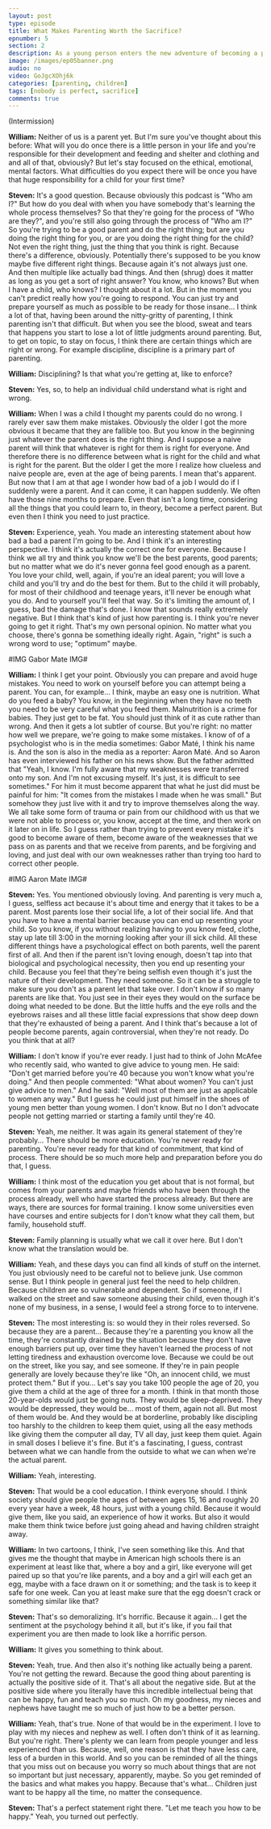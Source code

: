 ```yaml
---
layout: post
type: episode
title: What Makes Parenting Worth the Sacrifice?
epnumber: 5
section: 2
description: As a young person enters the new adventure of becoming a parent, they are confronted with challenges they can never be truly prepared for, no matter how much knowledge they acquired beforehand. Making mistakes and learning from them in practise seems to be the only way for us to progress, be it as children or as parents.
image: /images/ep05banner.png
audio: no
video: GoJgcXOhj6k
categories: [parenting, children]
tags: [nobody is perfect, sacrifice]
comments: true
---
```

(Intermission)

<p><b>William:</b> Neither of us
is a parent
yet. But I'm sure you've thought about
this before: What will you do once there
is a little person in your life and
you're responsible for their development
and feeding and shelter and clothing and
and all of that, obviously? But let's
stay focused on the ethical,
emotional, mental factors. What
difficulties do you expect there will be
once you have that huge responsibility
for a child for your first time?
</p>

<p><b>Steven:</b> It's a good question. Because
obviously this podcast is "Who am I?" But
how do you deal with when you have
somebody that's learning the whole
process themselves? So that they're going
for the process of "Who are they?", and
you're still also going through the
process of "Who am I?" So you're trying to
be a good parent and do the right thing;
but are you doing the right thing for
you, or are you doing the right thing for
the child? Not even the
right thing, just the thing that you
think is right. Because there's a difference, obviously. Potentially there's
supposed to be you know
maybe five different right things.
Because again it's not always just one.
And then multiple like actually bad
things. And then (shrug) does it matter as
long as you get a sort of right answer?
You know, who knows? But when I
have a child, who knows? I thought
about it a lot. But in the moment
you can't predict really how you're
going to respond. You can just try and
prepare yourself as much as possible to
be ready for those insane... I think a lot of that,
having been around the nitty-gritty of
parenting, I think parenting
isn't that difficult. But when you see
the blood, sweat and tears that happens
you start to lose a lot of little
judgments around parenting. But,
to get on topic, to stay on focus, I think
there are certain things which are
right or wrong.
For example discipline, discipline is a
primary part of parenting.
</p>

<p><b>William:</b> Disciplining? Is that what
you're getting at, like to enforce?
</p>

<p><b>Steven:</b> Yes, so,
to help an individual child understand
what is right and wrong.
</p>

<p><b>William:</b> When I
was a child I thought my parents could
do no wrong. I rarely ever saw them make
mistakes. Obviously the older I got the
more obvious it became that they are
fallible too. But you know in the
beginning just whatever the parent does
is the right thing. And I suppose a naive
parent will think that whatever is right
for them is right for everyone. And
therefore there is no difference between
what is right for the child and what is right
for the parent. But the older I get the
more I realize how clueless and naive
people are, even at the age of being
parents. I mean that's apparent.
But now that I am at that age I
wonder how bad of a job I would do if I
suddenly were a parent. And it can come, it
can happen suddenly. We often have
those nine months
to prepare. Even that isn't a long
time, considering all the things that you
could learn to, in theory, become a
perfect parent. But even then I think you
need to just practice.
</p>

<p><b>Steven:</b> Experience, yeah. You made an
interesting statement about how bad a
bad a parent I'm going to be. And I think
it's an interesting perspective. I
think it's actually the correct one for
everyone. Because I think we all try and
think you know we'll be the best parents,
good parents; but no matter what we do
it's never gonna feel good
enough as a parent. You love your
child,
well, again, if you're an ideal parent; you
will love a child and you'll try and do
the best for them. But to the child it
will probably, for most of their
childhood and teenage years, it'll never
be enough what you do. And to yourself
you'll feel that way. So it's limiting
the amount of, I guess, bad the damage
that's done. I know that sounds really
extremely negative. But I think that's
kind of
just how parenting is. I think you're
never going to get it right. That's my own
personal opinion. No matter what you
choose, there's gonna be something ideally right. Again, "right" is
such a wrong word to use; "optimum"
maybe.
</p>

#IMG Gabor Mate IMG#

<p><b>William:</b> I think I get your point. Obviously
you can prepare and avoid huge
mistakes. You need to work on
yourself before you can attempt being a
parent. You can, for example... I
think, maybe an easy one is nutrition.
What do you feed a baby? You know, in the beginning when
they have no teeth you need to be very
careful what you feed them. Malnutrition
is a crime for babies. They just
get to be fat. You should just think of
it as cute rather than wrong. And then it
gets a lot subtler of course. But
you're right: no matter how well we
prepare, we're going to make some
mistakes. I know of of a psychologist who
is in the media sometimes: Gabor Maté, I
think his name is. And the son is also
in the media as a reporter: Aaron Maté.
And so Aaron has even interviewed his
father on his news show. But the father
admitted that "Yeah, I know. I'm fully
aware that my weaknesses were
transferred onto my son. And I'm not
excusing myself. It's just, it is
difficult to see sometimes." For him it
must become apparent that what
he just did must be painful for him:
"It comes from the mistakes I made when
he was small." But somehow they just live
with it and try to improve themselves
along the way. We all take some
form of trauma or pain from our
childhood with us that we were not able
to process or, you know, accept at the
time, and then work on it later on in
life. So I guess rather than trying
to prevent every mistake it's good
to become aware of them, become
aware of the weaknesses that we pass on
as parents and that we receive from
parents, and be forgiving and loving, and
just deal with our own weaknesses rather
than trying too hard to correct other
people.
</p>

#IMG Aaron Mate IMG#

<p><b>Steven:</b> Yes. You mentioned obviously
loving. And parenting is very much a, I
guess, selfless act because it's about time
and energy that it takes to be a parent.
Most parents lose their social
life, a lot of their social life. And
that you have to have a mental barrier because you can end up resenting your
child. So you know, if you without
realizing having to you know feed, clothe,
stay up late till 3:00 in the morning
looking after your ill sick child. All
these different things have a
psychological effect on both parents, well
the parent first of all. And then if the
parent isn't loving enough,
doesn't tap into that biological and
psychological necessity, then you
end up resenting your child. Because
you feel that they're being selfish even
though it's just the nature of their
development. They need someone. So
it can be a struggle to
make sure you don't as a parent let that
take over. I don't know if so many parents are
like that. You just see in their
eyes 
they would on the surface be doing what
needed to be done. But the little huffs
and the eye rolls and the eyebrows raises
and all these little facial expressions
that show deep down that
they're exhausted of being a parent. And
I think that's because a lot of people
become parents, again controversial, when
they're not ready. Do you think that at all?
</p>

<p><b>William:</b> I don't know if you're ever ready. I
just had to think of John McAfee
who recently said, who wanted to give
advice to young men. He said: "Don't get
married before you're 40 because you
won't know what you're doing." And then
people commented: "What about women? You
can't just give advice to men." And he
said: "Well most of them are just as
applicable to women any way." But I guess he
could just put himself in the shoes of
young men better than young women. I
don't know. But no I don't advocate
people not getting married or starting a
family until they're 40.
</p>

<p><b>Steven:</b> Yeah, me neither.
It was again its general statement of
they're probably... There
should be more education. You're
never ready for parenting. You're never
ready for that kind of commitment, that kind
of process. There should be so much more
help and
preparation before you do that, I guess.
</p>

<p><b>William:</b> I think most of
the education
you get about that is not formal, but
comes from your parents and maybe
friends who have been through the
process already, well who have started the
process already. But there are ways,
there are sources for formal training. I
know some universities even have courses
and entire subjects for I don't know
what they call them, but family, household
stuff.
</p>

<p><b>Steven:</b> Family planning is
usually what we call it over here. But I don't
know what the translation would be.
</p>

<p><b>William:</b> Yeah,
and these days you can find all kinds of
stuff on the internet. You just obviously
need to be careful not to
believe junk. Use common sense. But I
think people in general just feel the
need to help children. Because children
are so vulnerable and dependent. So if
someone, if I walked on the street
and saw someone abusing their child, even
though it's none of my business, in a
sense, I would feel a strong force to to
intervene.
</p>

<p><b>Steven:</b> The most interesting is: so would
they in their roles reversed. So because
they are a parent... Because they're a parenting
you know all the time, they're
constantly drained by the situation
because they don't have enough barriers
put up, over time they haven't
learned the process of not letting tiredness and exhaustion overcome love.
Because we could be out on the street, like you
say, and see someone. If they're in pain
people generally are lovely because they're
like "Oh, an innocent child, we must
protect them." But if you... Let's say
you take 100 people the age of 20, you give
them a child at the age of three for a
month. I think in that month those 20-year-olds would just be going nuts. They would
be sleep-deprived. They would be
depressed, they would be... most of
them, again not all. But most of them would be. And
they would be at borderline, probably like
discipling too harshly to the children
to keep them quiet, using all the easy
methods like giving them the computer all day,
TV all day,
just keep them quiet. Again in small
doses I believe it's fine. But it's a
fascinating, I guess, contrast between
what we can handle from the outside to
what we can when we're the actual parent.
</p>

<p><b>William:</b> Yeah, interesting.
</p>

<p><b>Steven:</b> That would be a cool
education. I think everyone
should. I think
society should give people the ages of
between ages 15, 16 and roughly 20 every year
have a week, 48 hours, just with a 
young child. Because it would give them,
like you said, an experience of how it works.
But also it would make them think twice before
just going ahead and having children
straight away.
</p>

<p><b>William:</b> In two cartoons, I think, I've seen
something like this. And that gives
me the thought that maybe in American
high schools there is an experiment at
least like that, where a boy and a girl,
like everyone will get paired up so that
you're like parents, and a boy and a girl
will each get an egg, maybe with a face
drawn on it or something; and the task is
to keep it safe for one week. Can
you at least make sure that the egg
doesn't crack or something similar like
that?
</p>

<p><b>Steven:</b> That's so demoralizing. It's
horrific. Because it again... I get the sentiment
at the psychology behind it all, but it's
like, if you fail that experiment you are
then made to look like a horrific
person.
</p>

<p><b>William:</b> It gives you something to think about.
</p>

<p><b>Steven:</b> Yeah, true. And then also it's nothing
like actually being a parent. You're not
getting the reward. Because the good
thing about parenting is actually
the positive side of it. That's all about the
negative side. But at the positive side
where you literally have this incredible
intellectual being that can be
happy, fun and teach you so much. Oh my
goodness, my nieces and nephews have
taught me so much of just how to
be a better person.
</p>

<p><b>William:</b> Yeah, that's true. None of that would be
in the experiment. I love to
play with my nieces and nephew as well. I
often don't think of it as learning.
But you're right. There's plenty we can
learn from people younger and less
experienced than us. Because, well, one
reason is that
they have less care, less of a
burden in this world. And so you can
be reminded of all the things that you
miss out on because you worry so much
about things that are not so important
but just necessary, apparently, maybe. So
you get reminded of the basics and
what makes you happy. Because that's what...
Children just want to be happy all the
time, no matter the consequence.
</p>

<p><b>Steven:</b> That's a perfect statement right there. "Let me teach you how to be happy." Yeah, you turned out perfectly.</p>